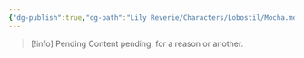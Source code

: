 ```yaml
---
{"dg-publish":true,"dg-path":"Lily Reverie/Characters/Lobostil/Mocha.md","permalink":"/lily-reverie/characters/lobostil/mocha/","created":"2024-01-22T20:49:58.115-03:00","updated":"2024-01-22T20:49:58.115-03:00"}
---
```



>[!info] Pending
>Content pending, for a reason or another.

